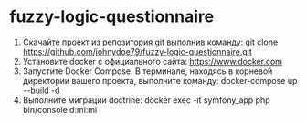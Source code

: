 # fuzzy-logic-questionnaire

1. Скачайте проект из репозитория git выполнив команду:
    git clone https://github.com/johnydoe79/fuzzy-logic-questionnaire.git
2. Установите docker с официального сайта:
   https://www.docker.com
3. Запустите Docker Compose. В терминале, находясь в корневой директории вашего проекта, выполните команду:
   docker-compose up --build -d
4. Выполните миграции doctrine:
   docker exec -it symfony_app php bin/console d:mi:mi